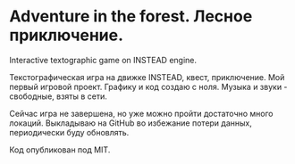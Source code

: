 # Adventure in the forest. Лесное приключение.

Interactive textographic game on INSTEAD engine.

Текстографическая игра на движке INSTEAD, квест, приключение. Мой первый игровой проект. Графику и код создаю с ноля. Музыка и звуки - свободные, взяты в сети.

Сейчас игра не завершена, но уже можно пройти достаточно много локаций. Выкладываю на GitHub во избежание потери данных, периодически буду обновлять. 

Код опубликован под MIT.